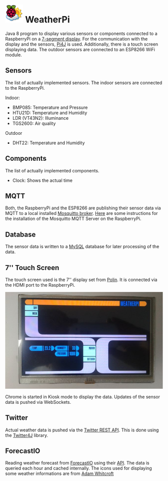 # ![WeatherPi](./src/main/resources/images/weather_pi_logo.png "WeatherPi") WeatherPi

Java 8 program to display various sensors or components connected to a RaspberryPi on a [7-segment display](https://learn.adafruit.com/adafruit-led-backpack/1-2-inch-7-segment-backpack). For the communication with the display and the sensors, [Pi4J](http://pi4j.com/) is used. Additionally, there is a touch screen displaying data.
The outdoor sensors are connected to an ESP8266 WiFi module.

## Sensors
The list of actually implemented sensors. The indoor sensors are connected to the RaspberryPi.

Indoor:
*   BMP085: Temperature and Pressure
*   HTU21D: Temperature and Humidity
*   LDR (VT43N2): Illuminance
*   TGS2600: Air quality

Outdoor
*   DHT22: Temperature and Humidity

## Components
The list of actually implemented components.

*   Clock: Shows the actual time

## MQTT
Both, the RaspberryPi and the ESP8266 are publishing their sensor data via MQTT to a local installed
[Mosquitto broker](http://www.eclipse.org/mosquitto/). [Here](http://www.mymakerprojects.com/index.php/setup-mosquitto-mqtt-server-on-the-raspberry-pi/) are
some instructions for the installation of the Mosquitto MQTT Server on the RaspberryPi.


## Database
The sensor data is written to a [MySQL](http://www.mysql.com/) database for later processing of the data.


## 7'' Touch Screen
The touch screen used is the 7'' display set from [Polin](http://www.pollin.de/shop/dt/NTMwOTc4OTk-/Bauelemente_Bauteile/Aktive_Bauelemente/Displays/7_17_78_cm_Display_Set_mit_Touchscreen_LS_7T_HDMI_DVI_VGA_CVBS.html). It is connected via the HDMI port to the RaspberryPi.

![](./src/main/resources/images/touch_screen.jpg "Touch Screen")

Chrome is started in Kiosk mode to display the data. Updates of the sensor data is pushed via WebSockets.

## Twitter
Actual weather data is pushed via the [Twitter REST API](https://dev.twitter.com/rest/public). This is done using the
[Twitter4J](http://twitter4j.org/en/index.html) library.

## ForecastIO
Reading weather forecast from [ForecastIO](http://forecast.io) using their [API](https://developer.forecast.io/docs/v2). The data is queried each hour and cached internally. The icons used for displaying some weather informations are from [Adam Whitcroft](http://adamwhitcroft.com/climacons/)
